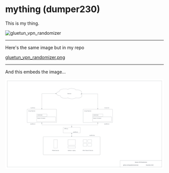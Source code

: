 
# mything (dumper230)


This is my thing.


![gluetun_vpn_randomizer](https://github.com/dumper230/mything/assets/151216678/7311d3c3-d736-42a4-a39d-752cacf459f0)

---
Here's the same image but in my repo

[gluetun_vpn_randomizer.png](images/gluetun_vpn_randomizer.png)

---
And this embeds the image...

![gluetun_vpn_randomizer.png](images/gluetun_vpn_randomizer.png)

